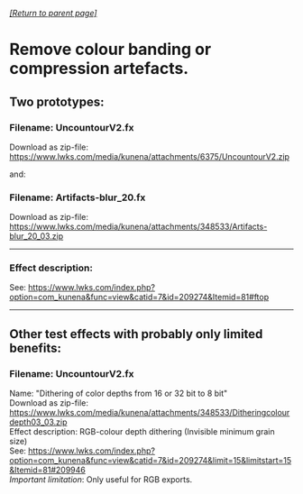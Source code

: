 *[[Return to parent page]](../README.md)*  

# Remove colour banding or compression artefacts.

## Two prototypes: 
### Filename: UncountourV2.fx  
Download as zip-file: https://www.lwks.com/media/kunena/attachments/6375/UncountourV2.zip  

and: 

### Filename: Artifacts-blur_20.fx  
Download as zip-file: https://www.lwks.com/media/kunena/attachments/348533/Artifacts-blur_20_03.zip  

--------------------------------------------------------------------------

### Effect description:
See: https://www.lwks.com/index.php?option=com_kunena&func=view&catid=7&id=209274&Itemid=81#ftop  



--------------------------------------------------------------------------

## Other test effects with probably only limited benefits:

### Filename: UncountourV2.fx  
Name: "Dithering of color depths from 16 or 32 bit to 8 bit"  
Download as zip-file: https://www.lwks.com/media/kunena/attachments/348533/Ditheringcolourdepth03_03.zip  
Effect description: RGB-colour depth dithering (Invisible minimum grain size)  
See: https://www.lwks.com/index.php?option=com_kunena&func=view&catid=7&id=209274&limit=15&limitstart=15&Itemid=81#209946  
*Important limitation*: Only useful for RGB exports.  
